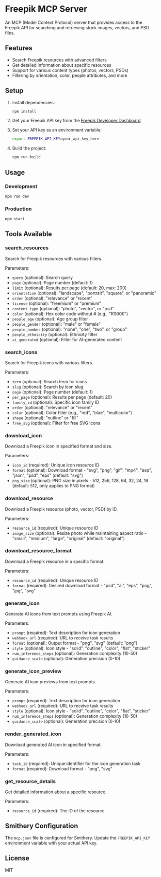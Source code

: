 # Freepik MCP Server

An MCP (Model Context Protocol) server that provides access to the Freepik API for searching and retrieving stock images, vectors, and PSD files.

## Features

- Search Freepik resources with advanced filters
- Get detailed information about specific resources
- Support for various content types (photos, vectors, PSDs)
- Filtering by orientation, color, people attributes, and more

## Setup

1. Install dependencies:
   ```bash
   npm install
   ```

2. Get your Freepik API key from the [Freepik Developer Dashboard](https://www.freepik.com/developers)

3. Set your API key as an environment variable:
   ```bash
   export FREEPIK_API_KEY=your_api_key_here
   ```

4. Build the project:
   ```bash
   npm run build
   ```

## Usage

### Development
```bash
npm run dev
```

### Production
```bash
npm start
```

## Tools Available

### search_resources
Search for Freepik resources with various filters.

Parameters:
- `query` (optional): Search query
- `page` (optional): Page number (default: 1)
- `limit` (optional): Results per page (default: 20, max: 200)
- `orientation` (optional): "landscape", "portrait", "square", or "panoramic"
- `order` (optional): "relevance" or "recent"
- `license` (optional): "freemium" or "premium"
- `content_type` (optional): "photo", "vector", or "psd"
- `color` (optional): Hex color code without # (e.g., "ff0000")
- `people_age` (optional): Age group filter
- `people_gender` (optional): "male" or "female"
- `people_number` (optional): "none", "one", "two", or "group"
- `people_ethnicity` (optional): Ethnicity filter
- `ai_generated` (optional): Filter for AI-generated content

### search_icons
Search for Freepik icons with various filters.

Parameters:
- `term` (optional): Search term for icons
- `slug` (optional): Search by icon slug
- `page` (optional): Page number (default: 1)
- `per_page` (optional): Results per page (default: 20)
- `family_id` (optional): Specific icon family ID
- `order` (optional): "relevance" or "recent"
- `color` (optional): Color filter (e.g., "red", "blue", "multicolor")
- `shape` (optional): "outline" or "fill"
- `free_svg` (optional): Filter for free SVG icons

### download_icon
Download a Freepik icon in specified format and size.

Parameters:
- `icon_id` (required): Unique icon resource ID
- `format` (optional): Download format - "svg", "png", "gif", "mp4", "aep", "json", "psd", "eps" (default: "svg")
- `png_size` (optional): PNG size in pixels - 512, 256, 128, 64, 32, 24, 16 (default: 512, only applies to PNG format)

### download_resource
Download a Freepik resource (photo, vector, PSD) by ID.

Parameters:
- `resource_id` (required): Unique resource ID
- `image_size` (optional): Resize photo while maintaining aspect ratio - "small", "medium", "large", "original" (default: "original")

### download_resource_format
Download a Freepik resource in a specific format.

Parameters:
- `resource_id` (required): Unique resource ID
- `format` (required): Desired download format - "psd", "ai", "eps", "png", "jpg", "svg"

### generate_icon
Generate AI icons from text prompts using Freepik AI.

Parameters:
- `prompt` (required): Text description for icon generation
- `webhook_url` (required): URL to receive task results
- `format` (optional): Output format - "png", "svg" (default: "png")
- `style` (optional): Icon style - "solid", "outline", "color", "flat", "sticker"
- `num_inference_steps` (optional): Generation complexity (10-50)
- `guidance_scale` (optional): Generation precision (0-10)

### generate_icon_preview
Generate AI icon previews from text prompts.

Parameters:
- `prompt` (required): Text description for icon generation
- `webhook_url` (required): URL to receive task results
- `style` (optional): Icon style - "solid", "outline", "color", "flat", "sticker"
- `num_inference_steps` (optional): Generation complexity (10-50)
- `guidance_scale` (optional): Generation precision (0-10)

### render_generated_icon
Download generated AI icon in specified format.

Parameters:
- `task_id` (required): Unique identifier for the icon generation task
- `format` (required): Download format - "png", "svg"

### get_resource_details
Get detailed information about a specific resource.

Parameters:
- `resource_id` (required): The ID of the resource

## Smithery Configuration

The `mcp.json` file is configured for Smithery. Update the `FREEPIK_API_KEY` environment variable with your actual API key.

## License

MIT